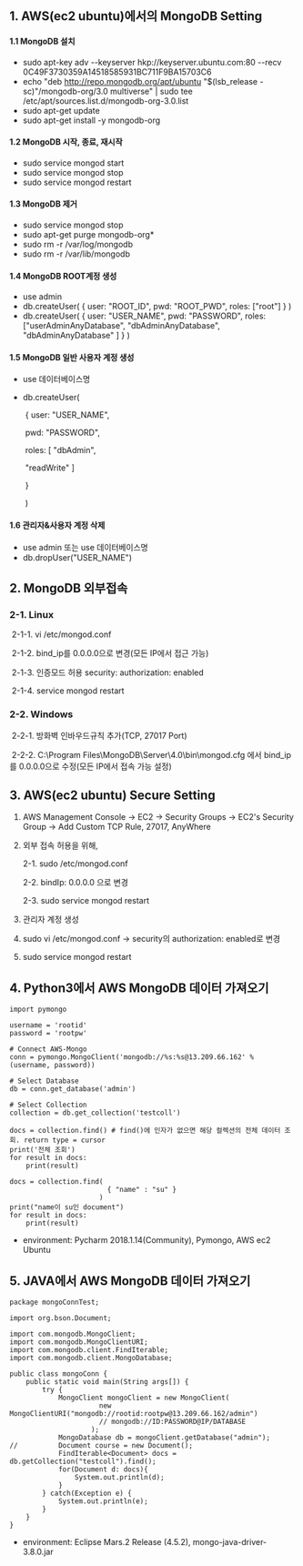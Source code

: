 ## 1. AWS(ec2 ubuntu)에서의 MongoDB Setting

#### 1.1 MongoDB 설치

- sudo apt-key adv --keyserver hkp://keyserver.ubuntu.com:80 --recv  0C49F3730359A14518585931BC711F9BA15703C6
- echo "deb <http://repo.mongodb.org/apt/ubuntu> "$(lsb_release -sc)"/mongodb-org/3.0 multiverse" | sudo tee /etc/apt/sources.list.d/mongodb-org-3.0.list
- sudo apt-get update
- sudo apt-get install -y mongodb-org

#### 1.2 MongoDB 시작, 종료, 재시작

- sudo service mongod start
- sudo service mongod stop
- sudo service mongod restart

#### 1.3 MongoDB 제거

- sudo service mongod stop
- sudo apt-get purge mongodb-org*
- sudo rm -r /var/log/mongodb
- sudo rm -r /var/lib/mongodb

#### 1.4 MongoDB ROOT계정 생성

- use admin
- db.createUser( 
                                { user: "ROOT_ID", 
                                  pwd: "ROOT_PWD", 
                                  roles: ["root"] 
                                  } 
                               )
- db.createUser(
                                { user: "USER_NAME",
                                   pwd: "PASSWORD",
                                   roles: ["userAdminAnyDatabase",
                                               "dbAdminAnyDatabase",
                                               "dbAdminAnyDatabase"
                                              ]
                                  }
                               )

#### 1.5 MongoDB 일반 사용자 계정 생성

- use 데이터베이스명

- db.createUser(

  ​                          { user: "USER_NAME",

  ​			     pwd: "PASSWORD",

  ​			     roles: [ "dbAdmin",

  ​					 "readWrite" ]

  ​			   }

  ​			  )

#### 1.6 관리자&사용자 계정 삭제

- use admin 또는 use 데이터베이스명
- db.dropUser("USER_NAME")

## 2. MongoDB 외부접속

### 2-1. Linux

​	2-1-1. vi /etc/mongod.conf

​	2-1-2. bind_ip를 0.0.0.0으로 변경(모든 IP에서 접근 가능)

​	2-1-3. 인증모드 허용
		    security:  authorization: enabled

​	2-1-4. service mongod restart

### 2-2. Windows

​	2-2-1. 방화벽 인바우드규칙 추가(TCP, 27017 Port)

​	2-2-2. C:\Program Files\MongoDB\Server\4.0\bin\mongod.cfg 에서 bind_ip를 0.0.0.0으로 수정(모든 IP에서 접속 가능 설정)

## 3. AWS(ec2 ubuntu) Secure Setting

1.  AWS Management Console -> EC2 -> Security Groups -> EC2's Security Group -> Add Custom TCP Rule, 27017, AnyWhere 

2. 외부 접속 허용을 위해, 

   2-1. sudo /etc/mongod.conf

   2-2. bindIp: 0.0.0.0 으로 변경

   2-3. sudo service mongod restart

3. 관리자 계정 생성

4. sudo vi /etc/mongod.conf -> security의 authorization: enabled로 변경

5. sudo service mongod restart



## 4. Python3에서 AWS MongoDB 데이터 가져오기

```
import pymongo

username = 'rootid'
password = 'rootpw'

# Connect AWS-Mongo
conn = pymongo.MongoClient('mongodb://%s:%s@13.209.66.162' % (username, password))

# Select Database
db = conn.get_database('admin')

# Select Collection
collection = db.get_collection('testcoll')

docs = collection.find() # find()에 인자가 없으면 해당 컬렉션의 전체 데이터 조회. return type = cursor
print('전체 조회')
for result in docs:
    print(result)

docs = collection.find(
                        { "name" : "su" }
                      )
print("name이 su인 document")
for result in docs:
    print(result)
```

- environment: Pycharm 2018.1.14(Community), Pymongo, AWS ec2 Ubuntu



## 5. JAVA에서 AWS MongoDB 데이터 가져오기

```
package mongoConnTest;

import org.bson.Document;

import com.mongodb.MongoClient;
import com.mongodb.MongoClientURI;
import com.mongodb.client.FindIterable;
import com.mongodb.client.MongoDatabase;

public class mongoConn {
	public static void main(String args[]) {
		try {		
			MongoClient mongoClient = new MongoClient(
					  new MongoClientURI("mongodb://rootid:rootpw@13.209.66.162/admin")
					  // mongodb://ID:PASSWORD@IP/DATABASE
					);
			MongoDatabase db = mongoClient.getDatabase("admin");
//			Document course = new Document();
			FindIterable<Document> docs = db.getCollection("testcoll").find();
			for(Document d: docs){
				System.out.println(d);
			}
		} catch(Exception e) {
			System.out.println(e);
		}
	}
}
```
- environment: Eclipse Mars.2 Release (4.5.2), mongo-java-driver-3.8.0.jar